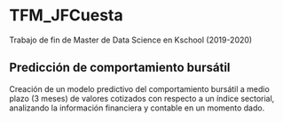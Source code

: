 # TFM_JFCuesta
Trabajo de fin de Master de Data Science en Kschool (2019-2020)

## Predicción de comportamiento bursátil
Creación de un modelo predictivo del comportamiento bursátil a medio plazo (3 meses) de valores cotizados con respecto a un índice sectorial, analizando la información financiera y contable en un momento dado.

